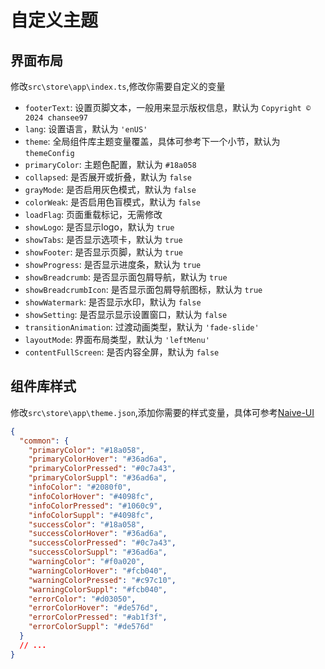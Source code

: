 # 自定义主题

## 界面布局

修改`src\store\app\index.ts`,修改你需要自定义的变量

- `footerText`: 设置页脚文本，一般用来显示版权信息，默认为 `Copyright © 2024 chansee97`
- `lang`: 设置语言，默认为 `'enUS'`
- `theme`: 全局组件库主题变量覆盖，具体可参考下一个小节，默认为 `themeConfig`
- `primaryColor`: 主题色配置，默认为 `#18a058`
- `collapsed`: 是否展开或折叠，默认为 `false`
- `grayMode`: 是否启用灰色模式，默认为 `false`
- `colorWeak`: 是否启用色盲模式，默认为 `false`
- `loadFlag`: 页面重载标记，无需修改
- `showLogo`: 是否显示logo，默认为 `true`
- `showTabs`: 是否显示选项卡，默认为 `true`
- `showFooter`: 是否显示页脚，默认为 `true`
- `showProgress`: 是否显示进度条，默认为 `true`
- `showBreadcrumb`: 是否显示面包屑导航，默认为 `true`
- `showBreadcrumbIcon`: 是否显示面包屑导航图标，默认为 `true`
- `showWatermark`: 是否显示水印，默认为 `false`
- `showSetting`: 是否显示显示设置窗口，默认为 `false`
- `transitionAnimation`: 过渡动画类型，默认为 `'fade-slide'`
- `layoutMode`: 界面布局类型，默认为 `'leftMenu'`
- `contentFullScreen`: 是否内容全屏，默认为 `false`

## 组件库样式

修改`src\store\app\theme.json`,添加你需要的样式变量，具体可参考[Naive-UI](https://www.naiveui.com/zh-CN/light/docs/customize-theme)

```json
{
  "common": {
    "primaryColor": "#18a058",
    "primaryColorHover": "#36ad6a",
    "primaryColorPressed": "#0c7a43",
    "primaryColorSuppl": "#36ad6a",
    "infoColor": "#2080f0",
    "infoColorHover": "#4098fc",
    "infoColorPressed": "#1060c9",
    "infoColorSuppl": "#4098fc",
    "successColor": "#18a058",
    "successColorHover": "#36ad6a",
    "successColorPressed": "#0c7a43",
    "successColorSuppl": "#36ad6a",
    "warningColor": "#f0a020",
    "warningColorHover": "#fcb040",
    "warningColorPressed": "#c97c10",
    "warningColorSuppl": "#fcb040",
    "errorColor": "#d03050",
    "errorColorHover": "#de576d",
    "errorColorPressed": "#ab1f3f",
    "errorColorSuppl": "#de576d"
  }
  // ...
}

```
